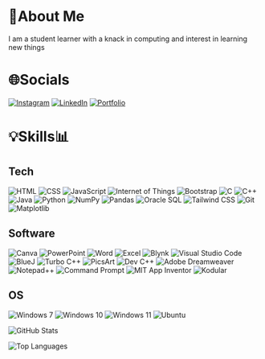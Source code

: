 # 🌟About Me
I am a student learner with a knack in computing and interest in learning new things

# 🌐Socials

[![Instagram](https://img.shields.io/badge/-Instagram-%23E4405F?style=for-the-badge&logo=instagram&logoColor=white)](https://www.instagram.com/bristidev.burman2004)
[![LinkedIn](https://img.shields.io/badge/-LinkedIn-%230077B5?style=for-the-badge&logo=linkedin&logoColor=white)](https://www.linkedin.com/in/bristidev-burman1903)
[![Portfolio](https://img.shields.io/badge/Portfolio-Visit_My_Site-FF5722?style=for-the-badge&logo=google-chrome&logoColor=white)]([https://your-portfolio-url.com](https://myportfoliowebsite-d6t7g3ra7-bristidev-burmans-projects.vercel.app/))



# 💡Skills📊
## Tech

![HTML](https://img.shields.io/badge/-HTML5-E34F26?style=for-the-badge&logo=html5&logoColor=white)
![CSS](https://img.shields.io/badge/-CSS3-1572B6?style=for-the-badge&logo=css3&logoColor=white)
![JavaScript](https://img.shields.io/badge/-JavaScript-F7DF1E?style=for-the-badge&logo=javascript&logoColor=black)
![Internet of Things](https://img.shields.io/badge/-Internet_of_Things-0087B4?style=for-the-badge&logo=internetofthings&logoColor=white)
![Bootstrap](https://img.shields.io/badge/-Bootstrap-563D7C?style=for-the-badge&logo=bootstrap&logoColor=white)
![C](https://img.shields.io/badge/-C-00599C?style=for-the-badge&logo=c&logoColor=white)
![C++](https://img.shields.io/badge/-C++-00599C?style=for-the-badge&logo=c%2B%2B&logoColor=white)
![Java](https://img.shields.io/badge/-Java-007396?style=for-the-badge&logo=java&logoColor=white)
![Python](https://img.shields.io/badge/-Python-3776AB?style=for-the-badge&logo=python&logoColor=white)
![NumPy](https://img.shields.io/badge/-NumPy-013243?style=for-the-badge&logo=numpy&logoColor=white)
![Pandas](https://img.shields.io/badge/-Pandas-150458?style=for-the-badge&logo=pandas&logoColor=white)
![Oracle SQL](https://img.shields.io/badge/-Oracle_SQL-F80000?style=for-the-badge&logo=oracle&logoColor=white)
![Tailwind CSS](https://img.shields.io/badge/-Tailwind_CSS-38B2AC?style=for-the-badge&logo=tailwind-css&logoColor=white)
![Git](https://img.shields.io/badge/-Git-F05032?style=for-the-badge&logo=git&logoColor=white)
![Matplotlib](https://img.shields.io/badge/-Matplotlib-3776AB?style=for-the-badge&logo=python&logoColor=white)

## Software

![Canva](https://img.shields.io/badge/-Canva-00C4CC?style=for-the-badge&logo=canva&logoColor=white)
![PowerPoint](https://img.shields.io/badge/-PowerPoint-B7472A?style=for-the-badge&logo=microsoft-powerpoint&logoColor=white)
![Word](https://img.shields.io/badge/-Word-2B579A?style=for-the-badge&logo=microsoft-word&logoColor=white)
![Excel](https://img.shields.io/badge/-Excel-217346?style=for-the-badge&logo=microsoft-excel&logoColor=white)
![Blynk](https://img.shields.io/badge/-Blynk-00C6FF?style=for-the-badge&logo=blynk&logoColor=white)
![Visual Studio Code](https://img.shields.io/badge/-Visual_Studio_Code-007ACC?style=for-the-badge&logo=visual-studio-code&logoColor=white)
![BlueJ](https://img.shields.io/badge/-BlueJ-0078D7?style=for-the-badge&logo=java&logoColor=white)
![Turbo C++](https://img.shields.io/badge/-Turbo_C++-F34B7D?style=for-the-badge&logo=c%2B%2B&logoColor=white)
![PicsArt](https://img.shields.io/badge/-PicsArt-FFA700?style=for-the-badge&logo=picsart&logoColor=white)
![Dev C++](https://img.shields.io/badge/-Dev_C++-4B0082?style=for-the-badge&logo=c%2B%2B&logoColor=white)
![Adobe Dreamweaver](https://img.shields.io/badge/-Adobe_Dreamweaver-FF61F6?style=for-the-badge&logo=adobe&logoColor=white)
![Notepad++](https://img.shields.io/badge/-Notepad++-90E59A?style=for-the-badge&logo=notepad%2B%2B&logoColor=black)
![Command Prompt](https://img.shields.io/badge/-Command_Prompt-4D4D4D?style=for-the-badge&logo=windows-terminal&logoColor=white)
![MIT App Inventor](https://img.shields.io/badge/-MIT_App_Inventor-FFAB00?style=for-the-badge&logo=mit-app-inventor&logoColor=white)
![Kodular](https://img.shields.io/badge/-Kodular-4A90E2?style=for-the-badge&logo=kodular&logoColor=white)

## OS
![Windows 7](https://img.shields.io/badge/-Windows_7-0078D6?style=for-the-badge&logo=windows&logoColor=white)
![Windows 10](https://img.shields.io/badge/-Windows_10-0078D6?style=for-the-badge&logo=windows&logoColor=white)
![Windows 11](https://img.shields.io/badge/-Windows_11-0078D6?style=for-the-badge&logo=windows&logoColor=white)
![Ubuntu](https://img.shields.io/badge/-Ubuntu-E95420?style=for-the-badge&logo=ubuntu&logoColor=white)



![GitHub Stats](https://github-readme-stats.vercel.app/api?username=Dev1903&show_icons=true&theme=dracula)

![Top Languages](https://github-readme-stats.vercel.app/api/top-langs/?username=Dev1903&layout=compact&theme=midnight-purple)

